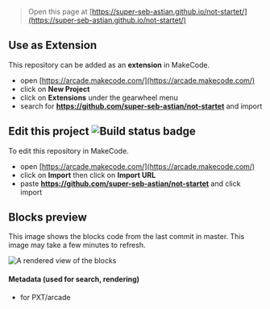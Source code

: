  


> Open this page at [https://super-seb-astian.github.io/not-startet/](https://super-seb-astian.github.io/not-startet/)

## Use as Extension

This repository can be added as an **extension** in MakeCode.

* open [https://arcade.makecode.com/](https://arcade.makecode.com/)
* click on **New Project**
* click on **Extensions** under the gearwheel menu
* search for **https://github.com/super-seb-astian/not-startet** and import

## Edit this project ![Build status badge](https://github.com/super-seb-astian/not-startet/workflows/MakeCode/badge.svg)

To edit this repository in MakeCode.

* open [https://arcade.makecode.com/](https://arcade.makecode.com/)
* click on **Import** then click on **Import URL**
* paste **https://github.com/super-seb-astian/not-startet** and click import

## Blocks preview

This image shows the blocks code from the last commit in master.
This image may take a few minutes to refresh.

![A rendered view of the blocks](https://github.com/super-seb-astian/not-startet/raw/master/.github/makecode/blocks.png)

#### Metadata (used for search, rendering)

* for PXT/arcade
<script src="https://makecode.com/gh-pages-embed.js"></script><script>makeCodeRender("{{ site.makecode.home_url }}", "{{ site.github.owner_name }}/{{ site.github.repository_name }}");</script>
